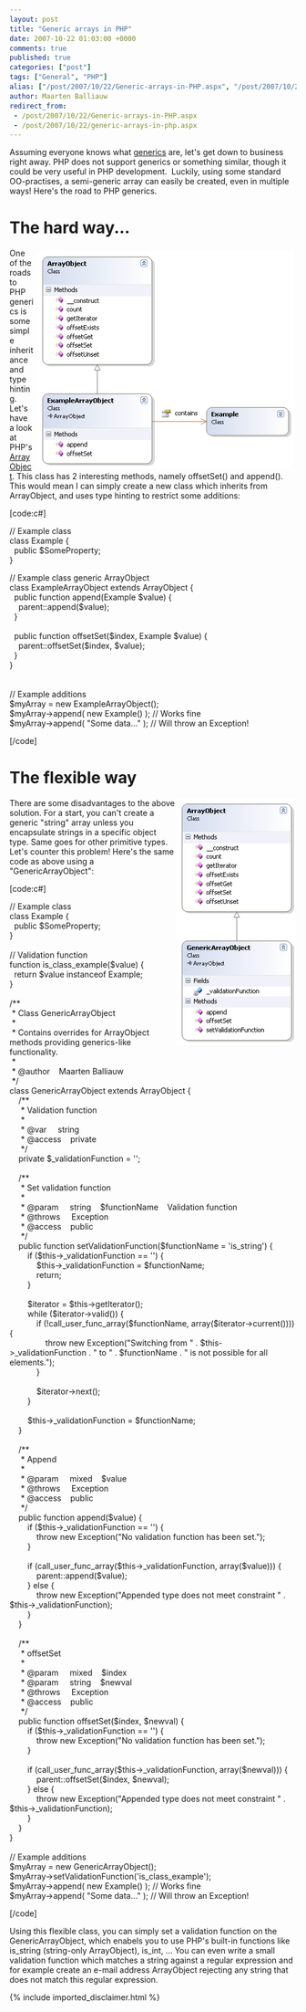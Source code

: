 ```yaml
---
layout: post
title: "Generic arrays in PHP"
date: 2007-10-22 01:03:00 +0000
comments: true
published: true
categories: ["post"]
tags: ["General", "PHP"]
alias: ["/post/2007/10/22/Generic-arrays-in-PHP.aspx", "/post/2007/10/22/generic-arrays-in-php.aspx"]
author: Maarten Balliauw
redirect_from:
 - /post/2007/10/22/Generic-arrays-in-PHP.aspx
 - /post/2007/10/22/generic-arrays-in-php.aspx
---
```

<p>Assuming everyone knows what <a href="http://en.wikipedia.org/wiki/Generic_programming" target="_blank">generics</a> are, let's get down to business right away. PHP does not support generics or something similar, though it could be very useful in PHP development.&nbsp; Luckily, using some standard OO-practises, a semi-generic array can easily be created, even in multiple ways! Here's&nbsp;the road to PHP generics.&nbsp;</p>
<h1>The hard way...</h1>
<p><img src="/images/20071022-generics-hardway.png" border="0" alt="" hspace="5" vspace="5" width="451" height="381" align="right" /></p>
<p>One of the roads to PHP generics is some simple inheritance and type hinting. Let's have a look at PHP's <a href="http://nl2.php.net/manual/en/function.ArrayObject-construct.php" target="_blank">ArrayObject</a>. This class has 2 interesting methods, namely offsetSet() and append(). This would mean I can simply create a new class which inherits from ArrayObject, and uses type hinting to restrict some additions:</p>
<p>[code:c#]</p>
<p>// Example class<br />class Example {<br />&nbsp; public $SomeProperty;<br />}</p>
<p>// Example class generic ArrayObject<br />class ExampleArrayObject extends ArrayObject {<br />&nbsp; public function append(Example $value) {<br />&nbsp;&nbsp;&nbsp; parent::append($value);<br />&nbsp; }<br /><br />&nbsp; public function offsetSet($index, Example $value) {<br />&nbsp;&nbsp;&nbsp; parent::offsetSet($index, $value);<br />&nbsp; }<br />}<br /><br /><br />// Example additions<br />$myArray = new ExampleArrayObject();<br />$myArray-&gt;append( new Example() ); // Works fine<br />$myArray-&gt;append( "Some data..." ); // Will throw an Exception!</p>
<p>[/code]</p>
<h1>The flexible way</h1>
<p><img src="/images/20071022-generics-flexibleway.png" alt="" width="211" height="433" align="right" /> There are some disadvantages to the above solution. For a start, you can't create a generic "string" array unless you encapsulate strings in a specific object type. Same goes for other primitive types. Let's counter this problem! Here's the same code as above using a "GenericArrayObject":</p>
<p>[code:c#]</p>
<p>// Example class<br />class Example {<br />&nbsp; public $SomeProperty;<br />}<br /><br />// Validation function<br />function is_class_example($value) {<br />&nbsp; return $value instanceof Example;<br />}<br /><br />/**<br />&nbsp;* Class GenericArrayObject<br />&nbsp;* <br />&nbsp;* Contains overrides for ArrayObject methods providing generics-like functionality.<br />&nbsp;*<br />&nbsp;* @author&nbsp;&nbsp;&nbsp; Maarten Balliauw<br />&nbsp;*/<br />class GenericArrayObject extends ArrayObject {<br />&nbsp;&nbsp;&nbsp; /**<br />&nbsp;&nbsp;&nbsp; &nbsp;* Validation function<br />&nbsp;&nbsp;&nbsp; &nbsp;*<br />&nbsp;&nbsp;&nbsp; &nbsp;* @var &nbsp;&nbsp;&nbsp; string<br />&nbsp;&nbsp;&nbsp; &nbsp;* @access&nbsp;&nbsp;&nbsp; private<br />&nbsp;&nbsp;&nbsp; &nbsp;*/<br />&nbsp;&nbsp;&nbsp; private $_validationFunction = '';<br />&nbsp;&nbsp;&nbsp; &nbsp;&nbsp;&nbsp; <br />&nbsp;&nbsp;&nbsp; /**<br />&nbsp;&nbsp;&nbsp; &nbsp;* Set validation function<br />&nbsp;&nbsp;&nbsp; &nbsp;*<br />&nbsp;&nbsp;&nbsp; &nbsp;* @param &nbsp;&nbsp;&nbsp; string&nbsp;&nbsp;&nbsp; $functionName&nbsp;&nbsp;&nbsp; Validation function<br />&nbsp;&nbsp;&nbsp; &nbsp;* @throws &nbsp;&nbsp;&nbsp; Exception<br />&nbsp;&nbsp;&nbsp; &nbsp;* @access&nbsp;&nbsp;&nbsp; public<br />&nbsp;&nbsp;&nbsp; &nbsp;*/<br />&nbsp;&nbsp;&nbsp; public function setValidationFunction($functionName = 'is_string') {<br />&nbsp;&nbsp;&nbsp; &nbsp;&nbsp;&nbsp; if ($this-&gt;_validationFunction == '') {<br />&nbsp;&nbsp;&nbsp; &nbsp;&nbsp;&nbsp; &nbsp;&nbsp;&nbsp; $this-&gt;_validationFunction = $functionName;<br />&nbsp;&nbsp;&nbsp; &nbsp;&nbsp;&nbsp; &nbsp;&nbsp;&nbsp; return;<br />&nbsp;&nbsp;&nbsp; &nbsp;&nbsp;&nbsp; }<br />&nbsp;&nbsp;&nbsp; &nbsp;&nbsp;&nbsp; <br />&nbsp;&nbsp;&nbsp; &nbsp;&nbsp;&nbsp; $iterator = $this-&gt;getIterator();<br />&nbsp;&nbsp;&nbsp; &nbsp;&nbsp;&nbsp; while ($iterator-&gt;valid()) {<br />&nbsp;&nbsp;&nbsp; &nbsp;&nbsp;&nbsp; &nbsp;&nbsp;&nbsp; if (!call_user_func_array($functionName, array($iterator-&gt;current()))) {<br />&nbsp;&nbsp;&nbsp; &nbsp;&nbsp;&nbsp; &nbsp;&nbsp;&nbsp; &nbsp;&nbsp;&nbsp; throw new Exception("Switching from " . $this-&gt;_validationFunction . " to " . $functionName . " is not possible for all elements.");<br />&nbsp;&nbsp;&nbsp; &nbsp;&nbsp;&nbsp; &nbsp;&nbsp;&nbsp; }<br />&nbsp;&nbsp;&nbsp; &nbsp;&nbsp;&nbsp; &nbsp;&nbsp;&nbsp; <br />&nbsp;&nbsp;&nbsp; &nbsp;&nbsp;&nbsp; &nbsp;&nbsp;&nbsp; $iterator-&gt;next();<br />&nbsp;&nbsp;&nbsp; &nbsp;&nbsp;&nbsp; }<br />&nbsp;&nbsp;&nbsp; &nbsp;&nbsp;&nbsp; <br />&nbsp;&nbsp;&nbsp; &nbsp;&nbsp;&nbsp; $this-&gt;_validationFunction = $functionName;<br />&nbsp;&nbsp;&nbsp; }<br />&nbsp;&nbsp;&nbsp; <br />&nbsp;&nbsp;&nbsp; /**<br />&nbsp;&nbsp;&nbsp; &nbsp;* Append<br />&nbsp;&nbsp;&nbsp; &nbsp;*<br />&nbsp;&nbsp;&nbsp; &nbsp;* @param &nbsp;&nbsp;&nbsp; mixed&nbsp;&nbsp;&nbsp; $value<br />&nbsp;&nbsp;&nbsp; &nbsp;* @throws &nbsp;&nbsp;&nbsp; Exception<br />&nbsp;&nbsp;&nbsp; &nbsp;* @access&nbsp;&nbsp;&nbsp; public<br />&nbsp;&nbsp;&nbsp; &nbsp;*/<br />&nbsp;&nbsp;&nbsp; public function append($value) {<br />&nbsp;&nbsp;&nbsp; &nbsp;&nbsp;&nbsp; if ($this-&gt;_validationFunction == '') {<br />&nbsp;&nbsp;&nbsp; &nbsp;&nbsp;&nbsp; &nbsp;&nbsp;&nbsp; throw new Exception("No validation function has been set.");<br />&nbsp;&nbsp;&nbsp; &nbsp;&nbsp;&nbsp; }<br />&nbsp;&nbsp;&nbsp; &nbsp;&nbsp;&nbsp; <br />&nbsp;&nbsp;&nbsp; &nbsp;&nbsp;&nbsp; if (call_user_func_array($this-&gt;_validationFunction, array($value))) {<br />&nbsp;&nbsp;&nbsp; &nbsp;&nbsp;&nbsp; &nbsp;&nbsp;&nbsp; parent::append($value);<br />&nbsp;&nbsp;&nbsp; &nbsp;&nbsp;&nbsp; } else {<br />&nbsp;&nbsp;&nbsp; &nbsp;&nbsp;&nbsp; &nbsp;&nbsp;&nbsp; throw new Exception("Appended type does not meet constraint " . $this-&gt;_validationFunction);<br />&nbsp;&nbsp;&nbsp; &nbsp;&nbsp;&nbsp; }<br />&nbsp;&nbsp;&nbsp; }<br />&nbsp;&nbsp;&nbsp; <br />&nbsp;&nbsp;&nbsp; /**<br />&nbsp;&nbsp;&nbsp; &nbsp;* offsetSet<br />&nbsp;&nbsp;&nbsp; &nbsp;*<br />&nbsp;&nbsp;&nbsp; &nbsp;* @param &nbsp;&nbsp;&nbsp; mixed&nbsp;&nbsp;&nbsp; $index<br />&nbsp;&nbsp;&nbsp; &nbsp;* @param &nbsp;&nbsp;&nbsp; string&nbsp;&nbsp;&nbsp; $newval<br />&nbsp;&nbsp;&nbsp; &nbsp;* @throws &nbsp;&nbsp;&nbsp; Exception<br />&nbsp;&nbsp;&nbsp; &nbsp;* @access&nbsp;&nbsp;&nbsp; public<br />&nbsp;&nbsp;&nbsp; &nbsp;*/<br />&nbsp;&nbsp;&nbsp; public function offsetSet($index, $newval) {<br />&nbsp;&nbsp;&nbsp; &nbsp;&nbsp;&nbsp; if ($this-&gt;_validationFunction == '') {<br />&nbsp;&nbsp;&nbsp; &nbsp;&nbsp;&nbsp; &nbsp;&nbsp;&nbsp; throw new Exception("No validation function has been set.");<br />&nbsp;&nbsp;&nbsp; &nbsp;&nbsp;&nbsp; }<br />&nbsp;&nbsp;&nbsp; &nbsp;&nbsp;&nbsp; <br />&nbsp;&nbsp;&nbsp; &nbsp;&nbsp;&nbsp; if (call_user_func_array($this-&gt;_validationFunction, array($newval))) {<br />&nbsp;&nbsp;&nbsp; &nbsp;&nbsp;&nbsp; &nbsp;&nbsp;&nbsp; parent::offsetSet($index, $newval);<br />&nbsp;&nbsp;&nbsp; &nbsp;&nbsp;&nbsp; } else {<br />&nbsp;&nbsp;&nbsp; &nbsp;&nbsp;&nbsp; &nbsp;&nbsp;&nbsp; throw new Exception("Appended type does not meet constraint " . $this-&gt;_validationFunction);<br />&nbsp;&nbsp;&nbsp; &nbsp;&nbsp;&nbsp; }<br />&nbsp;&nbsp;&nbsp; }<br />}<br /><br />// Example additions<br />$myArray = new GenericArrayObject();<br />$myArray-&gt;setValidationFunction('is_class_example');<br />$myArray-&gt;append( new Example() ); // Works fine<br />$myArray-&gt;append( "Some data..." ); // Will throw an Exception!</p>
<p>[/code]</p>
<p>Using this flexible class, you can simply set a validation function on the GenericArrayObject, which enabels you to use PHP's built-in functions like is_string (string-only ArrayObject), is_int, ... You can even write a small validation function which matches a string against a regular expression and for example create an e-mail address ArrayObject rejecting any string that does not match this regular expression.</p>

{% include imported_disclaimer.html %}

